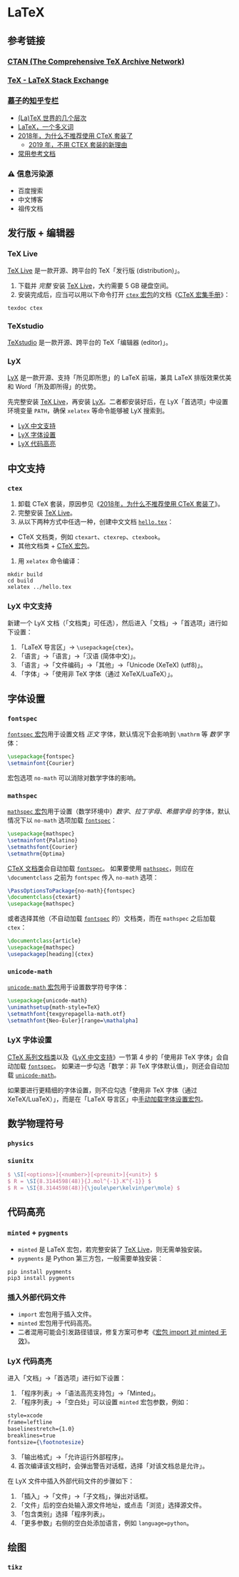 # LaTeX

## 参考链接
### [CTAN (The Comprehensive TeX Archive Network)](https://ctan.org/)
### [TeX - LaTeX Stack Exchange](https://tex.stackexchange.com/)
### [慕子](https://www.zhihu.com/people/muzzi)的[知乎专栏](https://zhuanlan.zhihu.com/typography-and-latex)
- [(La)TeX 世界的几个层次](https://zhuanlan.zhihu.com/p/45507356)
- [LaTeX，一个多义词](https://zhuanlan.zhihu.com/p/45996183)
- [2018年，为什么不推荐使用 CTeX 套装了](https://zhuanlan.zhihu.com/p/45174503)
  - [2019 年，不用 CTEX 套装的新理由](https://zhuanlan.zhihu.com/p/73304856)
- [常用参考文档](https://zhuanlan.zhihu.com/p/43938945)

### ⚠️ 信息污染源
- 百度搜索
- 中文博客
- 祖传文档

## 发行版 + 编辑器

### TeX Live
[TeX Live](https://tug.org/texlive/) 是一款开源、跨平台的 TeX「发行版 (distribution)」。

1. 下载并 *完整* 安装 [TeX Live](https://tug.org/texlive/acquire-mirror.html)，大约需要 5 GB 硬盘空间。
2. 安装完成后，应当可以用以下命令打开 [`ctex` 宏包](https://ctan.org/pkg/ctex)的文档《[CTeX 宏集手册](https://ctan.org/pkg/ctex)》：
```shell
texdoc ctex
```

### TeXstudio
[TeXstudio](https://texstudio.org/) 是一款开源、跨平台的 TeX「编辑器 (editor)」。

### LyX

[LyX](https://lyx.org) 是一款开源、支持「所见即所思」的 LaTeX 前端，兼具 LaTeX 排版效果优美和 Word「所及即所得」的优势。

先完整安装 [TeX Live](#TeX-Live)，再安装 [LyX](https://www.lyx.org/Download)。二者都安装好后，在 LyX「首选项」中设置环境变量 `PATH`，确保 `xelatex` 等命令能够被 LyX 搜索到。

- [LyX 中文支持](#LyX-中文支持)
- [LyX 字体设置](#LyX-字体设置)
- [LyX 代码高亮](#LyX-代码高亮)

## 中文支持

### `ctex`

1. 卸载 CTeX 套装，原因参见《[2018年，为什么不推荐使用 CTeX 套装了](https://zhuanlan.zhihu.com/p/45174503)》。
1. 完整安装 [TeX Live](#TeX-Live)。
1. 从以下两种方式中任选一种，创建中文文档 [`hello.tex`](./hello.tex)：
  - CTeX 文档类，例如 `ctexart`、`ctexrep`、`ctexbook`。
  - 其他文档类 +  [CTeX 宏包](https://ctan.org/pkg/ctex)。
1. 用 `xelatex` 命令编译：
```shell
mkdir build
cd build
xelatex ../hello.tex
```

### LyX 中文支持

新建一个 LyX 文档（「文档类」可任选），然后进入「文档」→「首选项」进行如下设置：

1. 「LaTeX 导言区」→ `\usepackage{ctex}`。
2. 「语言」→「语言」→「汉语 (简体中文)」。
3. 「语言」→「文件编码」→「其他」→「Unicode (XeTeX) (utf8)」。
4. 「字体」→「使用非 TeX 字体（通过 XeTeX/LuaTeX）」。

## 字体设置

### `fontspec`
[`fontspec` 宏包](https://ctan.org/pkg/fontspec)用于设置文档 *正文* 字体，默认情况下会影响到 `\mathrm` 等 *数学* 字体：

```latex
\usepackage{fontspec}
\setmainfont{Courier}
```
宏包选项  `no-math`  可以消除对数学字体的影响。

### `mathspec`
[`mathspec` 宏包](https://ctan.org/pkg/fontspec)用于设置（数学环境中）*数字*、*拉丁字母*、*希腊字母* 的字体，默认情况下以 `no-math` 选项加载 [`fontspec`](#`fontspec`)：

```latex
\usepackage{mathspec}
\setmainfont{Palatino}
\setmathsfont{Courier}
\setmathrm{Optima}
```

[CTeX 文档类](https://ctan.org/pkg/ctex)会自动加载 [`fontspec`](#`fontspec`)。
如果要使用 [`mathspec`](#`mathspec`)，则应在 `\documentclass` 之前为  `fontspec` 传入 `no-math` 选项：

```latex
\PassOptionsToPackage{no-math}{fontspec}
\documentclass{ctexart}
\usepackage{mathspec}
```
或者选择其他（不自动加载 [`fontspec`](#`fontspec`) 的）文档类，而在 `mathspec` 之后加载 `ctex`：
```latex
\documentclass{article}
\usepackage{mathspec}
\usepackagep[heading]{ctex}
```

### `unicode-math`
[`unicode-math` 宏包](https://ctan.org/pkg/unicode-math)用于设置数学符号字体：
```latex
\usepackage{unicode-math}
\unimathsetup{math-style=TeX}
\setmathfont{texgyrepagella-math.otf}
\setmathfont{Neo-Euler}[range=\mathalpha]
```

### LyX 字体设置

[CTeX 系列文档类](https://ctan.org/pkg/ctex)以及《[LyX 中文支持](#LyX-中文支持)》一节第 4 步的「使用非 TeX 字体」会自动加载 [`fontspec`](#`fontspec`)。
如果进一步勾选「数学：非 TeX 字体默认值」，则还会自动加载 [`unicode-math`](#`unicode-math`)。

如果要进行更精细的字体设置，则不应勾选「使用非 TeX 字体（通过 XeTeX/LuaTeX）」，而是在「LaTeX 导言区」中[手动加载字体设置宏包](#字体设置)。

## 数学物理符号

### `physics`

### `siunitx`
```latex
$ \SI[<options>]{<number>}[<preunit>]{<unit>} $
$ R = \SI{8.3144598(48)}{J.mol^{-1}.K^{-1}} $
$ R = \SI{8.3144598(48)}{\joule\per\kelvin\per\mole} $
```

## 代码高亮

### `minted` + `pygments`

- `minted` 是 LaTeX 宏包，若完整安装了 [TeX Live](#TeX-Live)，则无需单独安装。
- `pygments` 是 Python 第三方包，一般需要单独安装：

```shell
pip install pygments
pip3 install pygments
```

### 插入外部代码文件
- `import` 宏包用于插入文件。
- `minted` 宏包用于代码高亮。
- 二者混用可能会引发路径错误，修复方案可参考《[宏包 import 对 minted 无效](https://zhuanlan.zhihu.com/p/39117864)》。

### LyX 代码高亮

进入「文档」→「首选项」进行如下设置：

1. 「程序列表」→「语法高亮支持包」→「Minted」。
2. 「程序列表」→「空白处」可以设置 `minted` 宏包参数，例如：

```latex
style=xcode
frame=leftline
baselinestretch={1.0}
breaklines=true
fontsize={\footnotesize}
```

3. 「输出格式」→「允许运行外部程序」。
4. 首次编译该文档时，会弹出警告对话框，选择「对该文档总是允许」。

在 LyX 文件中插入外部代码文件的步骤如下：
1. 「插入」→「文件」→「子文档」，弹出对话框。
2. 「文件」后的空白处输入源文件地址，或点击「浏览」选择源文件。
3. 「包含类别」选择「程序列表」。
4. 「更多参数」右侧的空白处添加语言，例如  `language=python`。

## 绘图

### `tikz`
